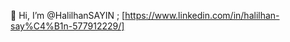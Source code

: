 👋 Hi, I’m @HalilhanSAYIN  ;
[https://www.linkedin.com/in/halilhan-say%C4%B1n-577912229/]


<!---
HalilhanSAYIN/HalilhanSAYIN is a ✨ special ✨ repository because its `README.md` (this file) appears on your GitHub profile.
You can click the Preview link to take a look at your changes.
--->
